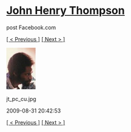 # [John Henry Thompson](../README.md)
post Facebook.com

[[ < Previous ]](2009-12-31-2.md) [[ Next > ]](2008-04-02-1.md)

[![](../media/2009-08-31/Timeline-Photos-jt_pc_cu-jpg.jpg)](../README.md)

jt_pc_cu.jpg

2009-08-31 20:42:53

[[ < Previous ]](2009-12-31-2.md) [[ Next > ]](2008-04-02-1.md)
